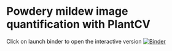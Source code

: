 # Powdery mildew image quantification with PlantCV

Click on launch binder to open the interactive version
[![Binder](https://mybinder.org/badge_logo.svg)](https://mybinder.org/v2/gh/eprendes26/plantcv_pm_image_quantification/HEAD?filepath=powdery_mildew_classifier.ipynb)

